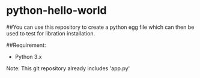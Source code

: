 # python-hello-world

##You can use this repository to create a python egg file which can then be used to test for libration installation.

##Requirement:
* Python 3.x


Note: This git repository already includes 'app.py'




